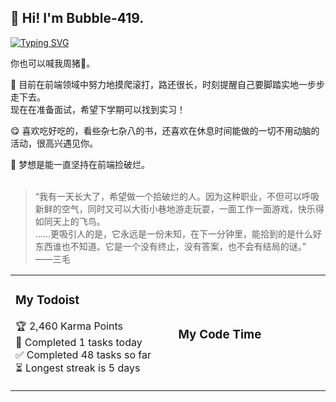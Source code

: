 ## :wave: Hi! I'm Bubble-419.  


[![Typing SVG](https://readme-typing-svg.herokuapp.com?font=Palanquin+Dark&color=DA4B79&size=22&center=true&vCenter=true&lines=Hello%2C+World!+%F0%9F%8C%BA;Welcome+to+my+GitHub+profile;I'm+a+front-end+learner+now;Always+moving+on)](https://git.io/typing-svg)

你也可以喊我周猪:pig2:。 

:ocean: 目前在前端领域中努力地摸爬滚打，路还很长，时刻提醒自己要脚踏实地一步步走下去。  
        现在在准备面试，希望下学期可以找到实习！

:yum: 喜欢吃好吃的，看些杂七杂八的书，还喜欢在休息时间能做的一切不用动脑的活动，很高兴遇见你。

:bouquet: 梦想是能一直坚持在前端捡破烂。  
<br/>
> “我有一天长大了，希望做一个拾破烂的人。因为这种职业，不但可以呼吸新鲜的空气，同时又可以大街小巷地游走玩耍，一面工作一面游戏，快乐得如同天上的飞鸟。  
> ……更吸引人的是，它永远是一份未知，在下一分钟里，能拾到的是什么好东西谁也不知道。它是一个没有终止，没有答案，也不会有结局的谜。”  ——三毛

<table width="800px">
<tr>
<td width="400px">
        
### My Todoist
<!-- TODO-IST:START -->
🏆  2,460 Karma Points           
🌸  Completed 1 tasks today           
✅  Completed 48 tasks so far           
⏳  Longest streak is 5 days
<!-- TODO-IST:END -->

</td>
<td width="400px">
        
### My Code Time
<!-- code_time starts -->
<!-- code_time end -->

</td>
</tr>
</table>
